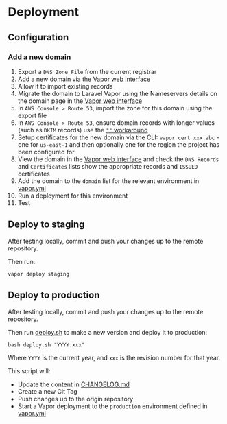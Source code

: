 # Deployment

## Configuration

### Add a new domain

1. Export a `DNS Zone File` from the current registrar
2. Add a new domain via the [Vapor web interface](https://vapor.laravel.com/app/)
3. Allow it to import existing records
4. Migrate the domain to Laravel Vapor using the Nameservers details on the domain page in the [Vapor web interface](https://vapor.laravel.com/app/)
5. In `AWS Console > Route 53`, import the zone for this domain using the export file
6. In `AWS Console > Route 53`, ensure domain records with longer values (such as `DKIM` records) use the [`""` workaround](https://aws.amazon.com/premiumsupport/knowledge-center/txtrdatatoolong-error/)
7. Setup certificates for the new domain via the CLI: `vapor cert xxx.abc` - one for `us-east-1` and then optionally one for the region the project has been configured for
8. View the domain in the [Vapor web interface](https://vapor.laravel.com/app/) and check the `DNS Records` and `Certificates` lists show the appropriate records and `ISSUED` certificates
9. Add the domain to the `domain` list for the relevant environment in [vapor.yml](../vapor.yml)
10. Run a deployment for this environment
11. Test

## Deploy to staging

After testing locally, commit and push your changes up to the remote repository.

Then run:

```
vapor deploy staging
```

## Deploy to production

After testing locally, commit and push your changes up to the remote repository.

Then run [deploy.sh](deploy.sh) to make a new version and deploy it to production:

```
bash deploy.sh "YYYY.xxx"
```

Where `YYYY` is the current year, and `xxx` is the revision number for that year.

This script will:

- Update the content in [CHANGELOG.md](CHANGELOG.md)
- Create a new Git Tag
- Push changes up to the origin repository
- Start a Vapor deployment to the `production` environment defined in [vapor.yml](../vapor.yml)
